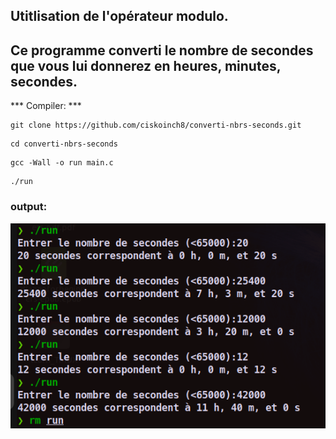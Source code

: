 ## Utitlisation de l'opérateur modulo. 
## Ce programme converti le nombre de secondes que vous lui donnerez en heures, minutes, secondes.

*** Compiler: ***

```
git clone https://github.com/ciskoinch8/converti-nbrs-seconds.git
```
```
cd converti-nbrs-seconds
```

```
gcc -Wall -o run main.c
```

```
./run
```

### output:

![nbr-secondes](Screenshot%20from%202022-11-21%2011-38-46.png)
